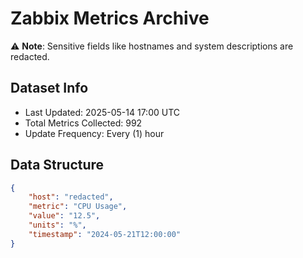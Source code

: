 # Zabbix Metrics Archive

⚠️ **Note**: Sensitive fields like hostnames and system descriptions are redacted.

## Dataset Info
- Last Updated: 2025-05-14 17:00 UTC
- Total Metrics Collected: 992
- Update Frequency: Every (1) hour

## Data Structure
```json
{
    "host": "redacted",
    "metric": "CPU Usage",
    "value": "12.5",
    "units": "%",
    "timestamp": "2024-05-21T12:00:00"
}
```
